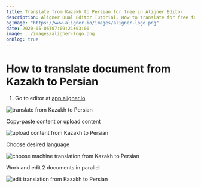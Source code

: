 ```yaml
---
title: Translate from Kazakh to Persian for free in Aligner Editor
description: Aligner Dual Editor Tutorial. How to translate for free from Kazakh to Persian. Aligner is multilingual document management platform. 
ogImage: "https://www.aligner.io/images/aligner-logo.png"
date: 2020-05-06T07:09:21+03:00
image: ../images/aligner-logo.png
onBlog: true
---
```


# How to translate document from Kazakh to Persian

1. Go to editor at [app.aligner.io](https://app.aligner.io "Aligner App web page")

![translate from Kazakh to Persian](../aligner-blank-editor.png "translate from Kazakh to Persian")

Copy-paste content or upload content

![upload content from Kazakh to Persian](../aligner-uploaded-document.png "upload content from Kazakh to Persian")

Choose desired language

![choose machine translation from Kazakh to Persian](../aligner-language-dropdown.png "choose machine translation from Kazakh to Persian")

Work and edit 2 documents in parallel

![edit translation from Kazakh to Persian](../aligner-double-sitded-editor.png "edit translation from Kazakh to Persian")


